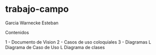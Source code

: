 # trabajo-campo

Garcia Warnecke Esteban

Contenidos 

1 - Documento de Vision
2 - Casos de uso coloquiales
3 - Diagramas
        L Diagrama de Caso de Uso
        L Diagrama de clases 
     
